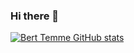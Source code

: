 ### Hi there 👋

[![Bert Temme GitHub stats](https://github-readme-stats.vercel.app/api?username=bertt)](https://github.com/bertt/github-readme-stats)
